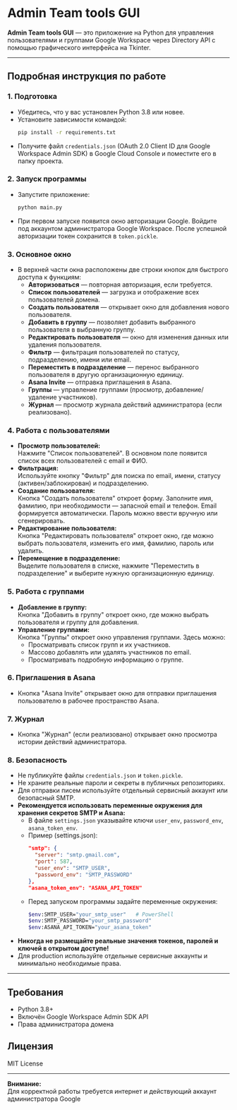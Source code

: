 # Admin Team tools GUI

**Admin Team tools GUI** — это приложение на Python для управления пользователями и группами Google Workspace через Directory API с помощью графического интерфейса на Tkinter.

---

## Подробная инструкция по работе

### 1. Подготовка

- Убедитесь, что у вас установлен Python 3.8 или новее.
- Установите зависимости командой:
    ```sh
    pip install -r requirements.txt
    ```
- Получите файл `credentials.json` (OAuth 2.0 Client ID для Google Workspace Admin SDK) в Google Cloud Console и поместите его в папку проекта.

### 2. Запуск программы

- Запустите приложение:
    ```sh
    python main.py
    ```
- При первом запуске появится окно авторизации Google. Войдите под аккаунтом администратора Google Workspace. После успешной авторизации токен сохранится в `token.pickle`.

### 3. Основное окно

- В верхней части окна расположены две строки кнопок для быстрого доступа к функциям:
    - **Авторизоваться** — повторная авторизация, если требуется.
    - **Список пользователей** — загрузка и отображение всех пользователей домена.
    - **Создать пользователя** — открывает окно для добавления нового пользователя.
    - **Добавить в группу** — позволяет добавить выбранного пользователя в выбранную группу.
    - **Редактировать пользователя** — окно для изменения данных или удаления пользователя.
    - **Фильтр** — фильтрация пользователей по статусу, подразделению, имени или email.
    - **Переместить в подразделение** — перенос выбранного пользователя в другую организационную единицу.
    - **Asana Invite** — отправка приглашения в Asana.
    - **Группы** — управление группами (просмотр, добавление/удаление участников).
    - **Журнал** — просмотр журнала действий администратора (если реализовано).

### 4. Работа с пользователями

- **Просмотр пользователей:**  
  Нажмите "Список пользователей". В основном поле появится список всех пользователей с email и ФИО.
- **Фильтрация:**  
  Используйте кнопку "Фильтр" для поиска по email, имени, статусу (активен/заблокирован) и подразделению.
- **Создание пользователя:**  
  Кнопка "Создать пользователя" откроет форму. Заполните имя, фамилию, при необходимости — запасной email и телефон. Email формируется автоматически. Пароль можно ввести вручную или сгенерировать.
- **Редактирование пользователя:**  
  Кнопка "Редактировать пользователя" откроет окно, где можно выбрать пользователя, изменить его имя, фамилию, пароль или удалить.
- **Перемещение в подразделение:**  
  Выделите пользователя в списке, нажмите "Переместить в подразделение" и выберите нужную организационную единицу.

### 5. Работа с группами

- **Добавление в группу:**  
  Кнопка "Добавить в группу" откроет окно, где можно выбрать пользователя и группу для добавления.
- **Управление группами:**  
  Кнопка "Группы" откроет окно управления группами. Здесь можно:
    - Просматривать список групп и их участников.
    - Массово добавлять или удалять участников по email.
    - Просматривать подробную информацию о группе.

### 6. Приглашения в Asana

- Кнопка "Asana Invite" открывает окно для отправки приглашения пользователю в рабочее пространство Asana.

### 7. Журнал

- Кнопка "Журнал" (если реализовано) открывает окно просмотра истории действий администратора.

### 8. Безопасность

- Не публикуйте файлы `credentials.json` и `token.pickle`.
- Не храните реальные пароли и секреты в публичных репозиториях.
- Для отправки писем используйте отдельный сервисный аккаунт или безопасный SMTP.
- **Рекомендуется использовать переменные окружения для хранения секретов SMTP и Asana:**
  - В файле `settings.json` указывайте ключи `user_env`, `password_env`, `asana_token_env`.
  - Пример (settings.json):
    ```json
    "smtp": {
      "server": "smtp.gmail.com",
      "port": 587,
      "user_env": "SMTP_USER",
      "password_env": "SMTP_PASSWORD"
    },
    "asana_token_env": "ASANA_API_TOKEN"
    ```
  - Перед запуском программы задайте переменные окружения:
    ```sh
    $env:SMTP_USER="your_smtp_user"   # PowerShell
    $env:SMTP_PASSWORD="your_smtp_password"
    $env:ASANA_API_TOKEN="your_asana_token"
    ```
- **Никогда не размещайте реальные значения токенов, паролей и ключей в открытом доступе!**
- Для production используйте отдельные сервисные аккаунты и минимально необходимые права.

---

## Требования

- Python 3.8+
- Включён Google Workspace Admin SDK API
- Права администратора домена

## Лицензия

MIT License

---

**Внимание:**  
Для корректной работы требуется интернет и действующий аккаунт администратора Google
